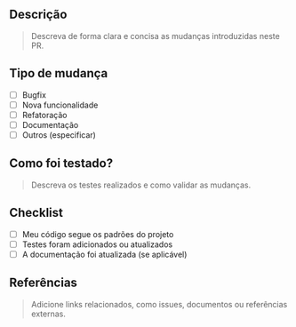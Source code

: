 ## Descrição

> Descreva de forma clara e concisa as mudanças introduzidas neste PR.

## Tipo de mudança

- [ ] Bugfix
- [ ] Nova funcionalidade
- [ ] Refatoração
- [ ] Documentação
- [ ] Outros (especificar)

## Como foi testado?

> Descreva os testes realizados e como validar as mudanças.

## Checklist

- [ ] Meu código segue os padrões do projeto
- [ ] Testes foram adicionados ou atualizados
- [ ] A documentação foi atualizada (se aplicável)

## Referências

> Adicione links relacionados, como issues, documentos ou referências externas.
